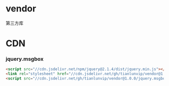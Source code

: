 # vendor

第三方库

# CDN

### jquery.msgbox

```html
<script src="//cdn.jsdelivr.net/npm/jquery@2.1.4/dist/jquery.min.js"></script>
<link rel="stylesheet" href="//cdn.jsdelivr.net/gh/tianlunvip/vendor@1.0.0/jquery.msgbox/jquery.msgbox.css">
<script src="//cdn.jsdelivr.net/gh/tianlunvip/vendor@1.0.0/jquery.msgbox/jquery.msgbox.min.js"></script>
```